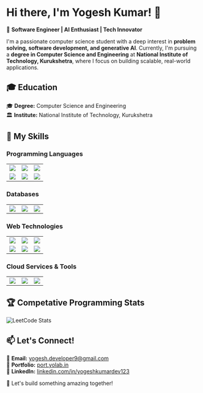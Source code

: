 # Hi there, I'm Yogesh Kumar! 👋  

🚀 **Software Engineer | AI Enthusiast | Tech Innovator**  

I'm a passionate computer science student with a deep interest in **problem solving, software development, and generative AI**. Currently, I'm pursuing a **degree in Computer Science and Engineering** at **National Institute of Technology, Kurukshetra**, where I focus on building scalable, real-world applications.  

## 🎓 Education  
🎓 **Degree:** Computer Science and Engineering  
🏛 **Institute:** National Institute of Technology, Kurukshetra  

## 🚀 My Skills  

### **Programming Languages**  
<table>
  <tr>
    <td><img src="https://img.shields.io/badge/C-00599C?style=for-the-badge&logo=c&logoColor=white"></td>
    <td><img src="https://img.shields.io/badge/C++-00599C?style=for-the-badge&logo=c%2B%2B&logoColor=white"></td>
    <td><img src="https://img.shields.io/badge/JavaScript-F7DF1E?style=for-the-badge&logo=javascript&logoColor=black"></td>
  </tr>
  <tr>
    <td><img src="https://img.shields.io/badge/Java-007396?style=for-the-badge&logo=java&logoColor=white"></td>
    <td><img src="https://img.shields.io/badge/Python-3776AB?style=for-the-badge&logo=python&logoColor=white"></td>
    <td><img src="https://img.shields.io/badge/Kotlin-0095D5?style=for-the-badge&logo=kotlin&logoColor=white"></td>
  </tr>
</table>  

### **Databases**  
<table>
  <tr>
    <td><img src="https://img.shields.io/badge/MySQL-4479A1?style=for-the-badge&logo=mysql&logoColor=white"></td>
    <td><img src="https://img.shields.io/badge/MongoDB-47A248?style=for-the-badge&logo=mongodb&logoColor=white"></td>
    <td><img src="https://img.shields.io/badge/SQLite-003B57?style=for-the-badge&logo=sqlite&logoColor=white"></td>
  </tr>
</table>  

### **Web Technologies**  
<table>
  <tr>
    <td><img src="https://img.shields.io/badge/Django-092E20?style=for-the-badge&logo=django&logoColor=white"></td>
    <td><img src="https://img.shields.io/badge/Node.js-43853D?style=for-the-badge&logo=node.js&logoColor=white"></td>
    <td><img src="https://img.shields.io/badge/Express.js-000000?style=for-the-badge&logo=express&logoColor=white"></td>
  </tr>
  <tr>
    <td><img src="https://img.shields.io/badge/HTML5-E34F26?style=for-the-badge&logo=html5&logoColor=white"></td>
    <td><img src="https://img.shields.io/badge/CSS3-1572B6?style=for-the-badge&logo=css3&logoColor=white"></td>
    <td><img src="https://img.shields.io/badge/Bootstrap-563D7C?style=for-the-badge&logo=bootstrap&logoColor=white"></td>
  </tr>
</table>  

### **Cloud Services & Tools**  
<table>
  <tr>
    <td><img src="https://img.shields.io/badge/AWS-232F3E?style=for-the-badge&logo=amazon-aws&logoColor=white"></td>
    <td><img src="https://img.shields.io/badge/GitHub-181717?style=for-the-badge&logo=github&logoColor=white"></td>
    <td><img src="https://img.shields.io/badge/Postman-FF6C37?style=for-the-badge&logo=postman&logoColor=white"></td>
  </tr>
</table>  

## 🏆 Competative Programming Stats  
<img src="https://leetcard.jacoblin.cool/user6106kI?theme=dark&font=Monospace" alt="LeetCode Stats" />

## 📫 Let's Connect!  
📧 **Email:** [yogesh.developer9@gmail.com](mailto:yogesh.developer9@gmail.com)  
🔗 **Portfolio:** [port.yolab.in](https://port.yolab.in)  
💼 **LinkedIn:** [linkedin.com/in/yogeshkumardev123](https://www.linkedin.com/in/yogeshkumardev123)  

🚀 Let's build something amazing together!  
